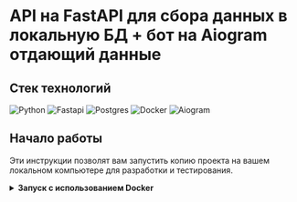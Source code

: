 # API на FastAPI для сбора данных в локальную БД + бот на Aiogram отдающий данные


## Стек технологий
![Python](https://img.shields.io/badge/python-3.11-blue?style=for-the-badge)
![Fastapi](https://img.shields.io/badge/FastAPI-005571?style=for-the-badge&logo=fastapi)
![Postgres](https://img.shields.io/badge/-Postgres-336791?style=for-the-badge&logo=postgresql&logoColor=white)
![Docker](https://img.shields.io/badge/-Docker-2496ED?style=for-the-badge&logo=docker&logoColor=white)
![Aiogram](https://img.shields.io/badge/-Aiogram-009639?style=for-the-badge&logo=nginx&logoColor=white)

## Начало работы

Эти инструкции позволят вам запустить копию проекта на вашем локальном компьютере для разработки и тестирования.

<details>
<summary><strong>Запуск с использованием Docker</strong></summary>

1. Склонировать репозиторий на локальный компьютер:
```
git clone -b develop git@github.com:Studio-Yandex-Practicum/TestBotFastApiAiogram.git
```
2. Перейти в папку infra:
```
cd TestBotFastApiAiogram/infra
```
3. Запустить контейнеры с помощью Docker Compose:
```
docker compose up --build
```
Теперь приложение должно быть доступно по адресу:

http://127.0.0.1:80

А документация доступна по адресу:

http://127.0.0.1:80/docs
</details>